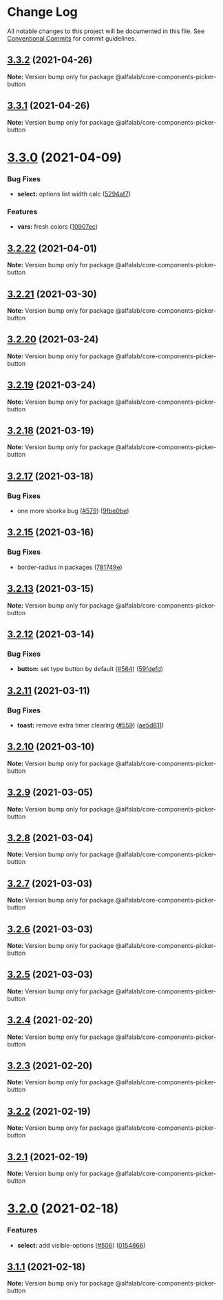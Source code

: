 # Change Log

All notable changes to this project will be documented in this file.
See [Conventional Commits](https://conventionalcommits.org) for commit guidelines.

## [3.3.2](https://github.com/alfa-laboratory/core-components/compare/@alfalab/core-components-picker-button@3.3.1...@alfalab/core-components-picker-button@3.3.2) (2021-04-26)

**Note:** Version bump only for package @alfalab/core-components-picker-button





## [3.3.1](https://github.com/alfa-laboratory/core-components/compare/@alfalab/core-components-picker-button@3.3.0...@alfalab/core-components-picker-button@3.3.1) (2021-04-26)

**Note:** Version bump only for package @alfalab/core-components-picker-button





# [3.3.0](https://github.com/alfa-laboratory/core-components/compare/@alfalab/core-components-picker-button@3.2.22...@alfalab/core-components-picker-button@3.3.0) (2021-04-09)


### Bug Fixes

* **select:** options list width calc ([5294af7](https://github.com/alfa-laboratory/core-components/commit/5294af78ef61b50edde42ed255e66e6ea004c0fd))


### Features

* **vars:** fresh colors ([10907ec](https://github.com/alfa-laboratory/core-components/commit/10907eca0f5556795529a90b41d2bc663ea01dfe))





## [3.2.22](https://github.com/alfa-laboratory/core-components/compare/@alfalab/core-components-picker-button@3.2.21...@alfalab/core-components-picker-button@3.2.22) (2021-04-01)

**Note:** Version bump only for package @alfalab/core-components-picker-button





## [3.2.21](https://github.com/alfa-laboratory/core-components/compare/@alfalab/core-components-picker-button@3.2.20...@alfalab/core-components-picker-button@3.2.21) (2021-03-30)

**Note:** Version bump only for package @alfalab/core-components-picker-button





## [3.2.20](https://github.com/alfa-laboratory/core-components/compare/@alfalab/core-components-picker-button@3.2.19...@alfalab/core-components-picker-button@3.2.20) (2021-03-24)

**Note:** Version bump only for package @alfalab/core-components-picker-button





## [3.2.19](https://github.com/alfa-laboratory/core-components/compare/@alfalab/core-components-picker-button@3.2.18...@alfalab/core-components-picker-button@3.2.19) (2021-03-24)

**Note:** Version bump only for package @alfalab/core-components-picker-button





## [3.2.18](https://github.com/alfa-laboratory/core-components/compare/@alfalab/core-components-picker-button@3.2.17...@alfalab/core-components-picker-button@3.2.18) (2021-03-19)

**Note:** Version bump only for package @alfalab/core-components-picker-button





## [3.2.17](https://github.com/alfa-laboratory/core-components/compare/@alfalab/core-components-picker-button@3.2.15...@alfalab/core-components-picker-button@3.2.17) (2021-03-18)


### Bug Fixes

* one more sborka bug ([#579](https://github.com/alfa-laboratory/core-components/issues/579)) ([9fbe0be](https://github.com/alfa-laboratory/core-components/commit/9fbe0beca56ec5971de78b3f6cda25305b260efc))





## [3.2.15](https://github.com/alfa-laboratory/core-components/compare/@alfalab/core-components-picker-button@3.2.13...@alfalab/core-components-picker-button@3.2.15) (2021-03-16)


### Bug Fixes

* border-radius in packages ([781749e](https://github.com/alfa-laboratory/core-components/commit/781749ef38aefd5a6707ac56d2e297dce9f3e073))





## [3.2.13](https://github.com/alfa-laboratory/core-components/compare/@alfalab/core-components-picker-button@3.2.12...@alfalab/core-components-picker-button@3.2.13) (2021-03-15)

**Note:** Version bump only for package @alfalab/core-components-picker-button





## [3.2.12](https://github.com/alfa-laboratory/core-components/compare/@alfalab/core-components-picker-button@3.2.11...@alfalab/core-components-picker-button@3.2.12) (2021-03-14)


### Bug Fixes

* **button:** set type button by default ([#564](https://github.com/alfa-laboratory/core-components/issues/564)) ([59fdefd](https://github.com/alfa-laboratory/core-components/commit/59fdefd4f37fbe589840aa8944d88bde5b8cda6e))





## [3.2.11](https://github.com/alfa-laboratory/core-components/compare/@alfalab/core-components-picker-button@3.2.10...@alfalab/core-components-picker-button@3.2.11) (2021-03-11)


### Bug Fixes

* **toast:** remove extra timer clearing ([#559](https://github.com/alfa-laboratory/core-components/issues/559)) ([ae5d811](https://github.com/alfa-laboratory/core-components/commit/ae5d81169d4db0427ae5baf0bffd784adee184ee))





## [3.2.10](https://github.com/alfa-laboratory/core-components/compare/@alfalab/core-components-picker-button@3.2.9...@alfalab/core-components-picker-button@3.2.10) (2021-03-10)

**Note:** Version bump only for package @alfalab/core-components-picker-button





## [3.2.9](https://github.com/alfa-laboratory/core-components/compare/@alfalab/core-components-picker-button@3.2.8...@alfalab/core-components-picker-button@3.2.9) (2021-03-05)

**Note:** Version bump only for package @alfalab/core-components-picker-button





## [3.2.8](https://github.com/alfa-laboratory/core-components/compare/@alfalab/core-components-picker-button@3.2.7...@alfalab/core-components-picker-button@3.2.8) (2021-03-04)

**Note:** Version bump only for package @alfalab/core-components-picker-button





## [3.2.7](https://github.com/alfa-laboratory/core-components/compare/@alfalab/core-components-picker-button@3.2.6...@alfalab/core-components-picker-button@3.2.7) (2021-03-03)

**Note:** Version bump only for package @alfalab/core-components-picker-button





## [3.2.6](https://github.com/alfa-laboratory/core-components/compare/@alfalab/core-components-picker-button@3.2.5...@alfalab/core-components-picker-button@3.2.6) (2021-03-03)

**Note:** Version bump only for package @alfalab/core-components-picker-button





## [3.2.5](https://github.com/alfa-laboratory/core-components/compare/@alfalab/core-components-picker-button@3.2.4...@alfalab/core-components-picker-button@3.2.5) (2021-03-03)

**Note:** Version bump only for package @alfalab/core-components-picker-button





## [3.2.4](https://github.com/alfa-laboratory/core-components/compare/@alfalab/core-components-picker-button@3.2.3...@alfalab/core-components-picker-button@3.2.4) (2021-02-20)

**Note:** Version bump only for package @alfalab/core-components-picker-button





## [3.2.3](https://github.com/alfa-laboratory/core-components/compare/@alfalab/core-components-picker-button@3.2.2...@alfalab/core-components-picker-button@3.2.3) (2021-02-20)

**Note:** Version bump only for package @alfalab/core-components-picker-button





## [3.2.2](https://github.com/alfa-laboratory/core-components/compare/@alfalab/core-components-picker-button@3.2.1...@alfalab/core-components-picker-button@3.2.2) (2021-02-19)

**Note:** Version bump only for package @alfalab/core-components-picker-button





## [3.2.1](https://github.com/alfa-laboratory/core-components/compare/@alfalab/core-components-picker-button@3.2.0...@alfalab/core-components-picker-button@3.2.1) (2021-02-19)

**Note:** Version bump only for package @alfalab/core-components-picker-button





# [3.2.0](https://github.com/alfa-laboratory/core-components/compare/@alfalab/core-components-picker-button@3.1.1...@alfalab/core-components-picker-button@3.2.0) (2021-02-18)


### Features

* **select:** add visible-options ([#506](https://github.com/alfa-laboratory/core-components/issues/506)) ([0154866](https://github.com/alfa-laboratory/core-components/commit/0154866bb8fc8308945d32f115b3ab1e46f98db6))





## [3.1.1](https://github.com/alfa-laboratory/core-components/compare/@alfalab/core-components-picker-button@3.1.0...@alfalab/core-components-picker-button@3.1.1) (2021-02-18)

**Note:** Version bump only for package @alfalab/core-components-picker-button

